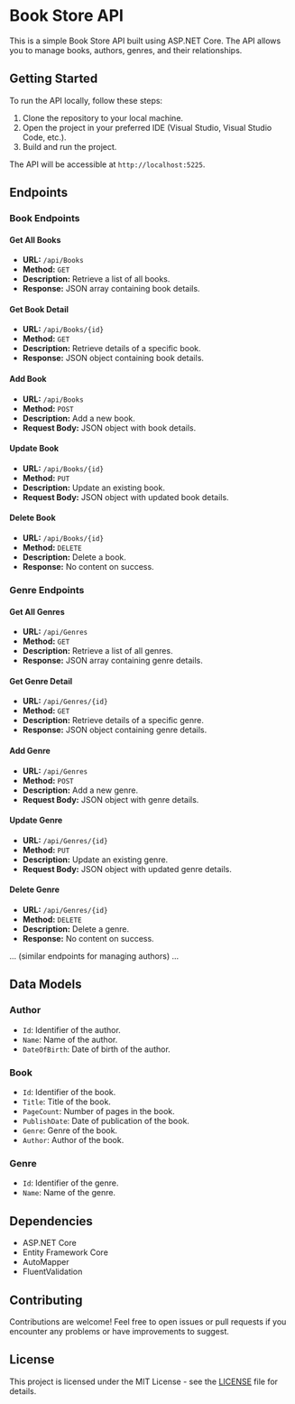 # Book Store API

This is a simple Book Store API built using ASP.NET Core. The API allows you to manage books, authors, genres, and their relationships.

## Getting Started

To run the API locally, follow these steps:

1. Clone the repository to your local machine.
2. Open the project in your preferred IDE (Visual Studio, Visual Studio Code, etc.).
3. Build and run the project.

The API will be accessible at `http://localhost:5225`.

## Endpoints

### Book Endpoints

#### Get All Books

- **URL:** `/api/Books`
- **Method:** `GET`
- **Description:** Retrieve a list of all books.
- **Response:** JSON array containing book details.

#### Get Book Detail

- **URL:** `/api/Books/{id}`
- **Method:** `GET`
- **Description:** Retrieve details of a specific book.
- **Response:** JSON object containing book details.

#### Add Book

- **URL:** `/api/Books`
- **Method:** `POST`
- **Description:** Add a new book.
- **Request Body:** JSON object with book details.

#### Update Book

- **URL:** `/api/Books/{id}`
- **Method:** `PUT`
- **Description:** Update an existing book.
- **Request Body:** JSON object with updated book details.

#### Delete Book

- **URL:** `/api/Books/{id}`
- **Method:** `DELETE`
- **Description:** Delete a book.
- **Response:** No content on success.

### Genre Endpoints

#### Get All Genres

- **URL:** `/api/Genres`
- **Method:** `GET`
- **Description:** Retrieve a list of all genres.
- **Response:** JSON array containing genre details.

#### Get Genre Detail

- **URL:** `/api/Genres/{id}`
- **Method:** `GET`
- **Description:** Retrieve details of a specific genre.
- **Response:** JSON object containing genre details.

#### Add Genre

- **URL:** `/api/Genres`
- **Method:** `POST`
- **Description:** Add a new genre.
- **Request Body:** JSON object with genre details.

#### Update Genre

- **URL:** `/api/Genres/{id}`
- **Method:** `PUT`
- **Description:** Update an existing genre.
- **Request Body:** JSON object with updated genre details.

#### Delete Genre

- **URL:** `/api/Genres/{id}`
- **Method:** `DELETE`
- **Description:** Delete a genre.
- **Response:** No content on success.

... (similar endpoints for managing authors) ...

## Data Models

### Author

- `Id`: Identifier of the author.
- `Name`: Name of the author.
- `DateOfBirth`: Date of birth of the author.

### Book

- `Id`: Identifier of the book.
- `Title`: Title of the book.
- `PageCount`: Number of pages in the book.
- `PublishDate`: Date of publication of the book.
- `Genre`: Genre of the book.
- `Author`: Author of the book.

### Genre

- `Id`: Identifier of the genre.
- `Name`: Name of the genre.

## Dependencies

- ASP.NET Core
- Entity Framework Core
- AutoMapper
- FluentValidation

## Contributing

Contributions are welcome! Feel free to open issues or pull requests if you encounter any problems or have improvements to suggest.

## License

This project is licensed under the MIT License - see the [LICENSE](LICENSE) file for details.

